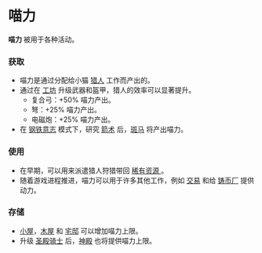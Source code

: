 # 喵力
<strong>
          喵力
    </strong>被用于各种活动。

### 获取
<ul>
      <li>
           喵力是通过分配给小猫 <a href="?file=001-猫咪百科/02-村庄#猎人">猎人</a> 工作而产出的。
      </li>
      <li>
            通过在 <a href="?file=001-猫咪百科/04-工坊/01-升级">
              工坊</a> 升级武器和盔甲，猎人的效率可以显著提升。
          <ul><li>复合弓：+50% 喵力产出。
        <li>弩：+25% 喵力产出。
              <li>电磁炮：+25% 喵力产出。</li></ul>
      </li>
      <li>
      在 <a href="?file=001-猫咪百科/11-挑战#钢铁意志">钢铁意志</a> 模式下，研究 <a href="?file=001-猫咪百科/03-科学/01-科学#箭术">箭术</a> 后，<a href="?file=003-资源大全/56-斑马">斑马</a> 将产出喵力。
      </li>
    </ul>

### 使用
<ul>
      <li>
            在早期，可以用来派遣猎人狩猎带回
        <a href="?file=003-资源大全/005-资源介绍#稀有资源">
              稀有资源
        </a>。
      </li>
      <li>
            随着游戏进程推进，喵力可以用于许多其他工作，例如
        <a href="?file=001-猫咪百科/05-贸易">
              交易</a> 和给 <a href="?file=001-猫咪百科/01-建筑物/08-其它建筑#铸币厂">铸币厂</a> 提供动力。
      </li>
    </ul>

### 存储
<ul>
      <li>
        <a href="?file=001-猫咪百科/01-建筑物/02-猫口建筑#小屋">小屋</a>，<a href="?file=001-猫咪百科/01-建筑物/02-猫口建筑#木屋">木屋</a> 和 <a href="?file=001-猫咪百科/01-建筑物/02-猫口建筑#宅邸">宅邸</a> 可以增加喵力上限。
      </li>
      <li>升级 <a href="?file=001-猫咪百科/06-宗教/002-太阳教团#圣殿骑士">圣殿骑士</a> 后，<a href="?file=001-猫咪百科/01-建筑物/07-文化建筑#神殿">神殿</a> 也将提供喵力上限。
      </li>
    </ul>

